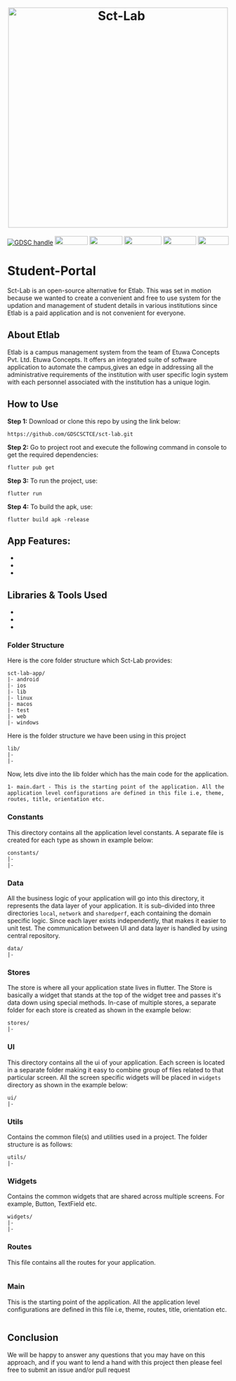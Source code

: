 <a>
  <h1 align="center">
    <img src="https://user-images.githubusercontent.com/96013756/195433701-f425b0b1-dbff-4c98-abf9-86218e5c5b9c.png" alt="Sct-Lab" width="500" height="500">
    </img>
  </h1>
</a>

[![GDSC handle][]][GDSC badge]
[<img src="https://img.shields.io/badge/LinkedIn-0077B5?style=for-the-badge&logo=linkedin&logoColor=white" width=75 height=20>](https://www.linkedin.com/company/gdsc-sctce)
[<img src="https://img.shields.io/badge/twitter-%231DA1F2.svg?&style=for-the-badge&logo=twitter&logoColor=white" width=75 height=20>](https://twitter.com/GDSC_SCTCE)
[<img src="https://img.shields.io/badge/Instagram-E4405F?style=for-the-badge&logo=instagram&logoColor=white" width=85 height=20>](https://www.instagram.com/gdscsctce)
[<img src="https://img.shields.io/badge/GitHub-100000?style=for-the-badge&logo=github&logoColor=white" width=75 height=20>](https://github.com/GDSC-SCTCE)
[<img src="https://img.shields.io/badge/Gmail-D14836?style=for-the-badge&logo=gmail&logoColor=white" width=70 height=20>](https://mail.google.com/mail/?view=cm&fs=1&to=gdscsctce@gmail.com)

# Student-Portal

Sct-Lab is an open-source alternative for Etlab. This was set in motion because we wanted to create a convenient and free to use system for the updation and management of student details in various institutions since Etlab is a paid application and is not convenient for everyone.

## About Etlab

Etlab is a campus management system from the team of Etuwa Concepts Pvt. Ltd. Etuwa Concepts. It  offers an integrated suite of software application to automate the campus,gives an edge in addressing all the administrative requirements of the institution with user specific login system with each personnel associated with the institution has a unique login.

## How to Use 

**Step 1:** Download or clone this repo by using the link below:

```
https://github.com/GDSCSCTCE/sct-lab.git
```

**Step 2:** Go to project root and execute the following command in console to get the required dependencies: 

```
flutter pub get 
```

**Step 3:** To run the project, use:

```
flutter run 
```

**Step 4:** To build the apk, use:

```
flutter build apk -release
```

## App Features:

* 
* 
*

## Libraries & Tools Used

*
*
*

### Folder Structure
Here is the core folder structure which Sct-Lab provides:

```
sct-lab-app/
|- android
|- ios
|- lib
|- linux
|- macos
|- test
|- web
|- windows
```

Here is the folder structure we have been using in this project

```
lib/
|-
|- 
```

Now, lets dive into the lib folder which has the main code for the application.

```
1- main.dart - This is the starting point of the application. All the application level configurations are defined in this file i.e, theme, routes, title, orientation etc.
```

### Constants

This directory contains all the application level constants. A separate file is created for each type as shown in example below:

```
constants/
|- 
|- 
```

### Data

All the business logic of your application will go into this directory, it represents the data layer of your application. It is sub-divided into three directories `local`, `network` and `sharedperf`, each containing the domain specific logic. Since each layer exists independently, that makes it easier to unit test. The communication between UI and data layer is handled by using central repository.

```
data/
|- 

```

### Stores

The store is where all your application state lives in flutter. The Store is basically a widget that stands at the top of the widget tree and passes it's data down using special methods. In-case of multiple stores, a separate folder for each store is created as shown in the example below:

```
stores/
|- 
```

### UI

This directory contains all the ui of your application. Each screen is located in a separate folder making it easy to combine group of files related to that particular screen. All the screen specific widgets will be placed in `widgets` directory as shown in the example below:

```
ui/
|- 
```

### Utils

Contains the common file(s) and utilities used in a project. The folder structure is as follows: 

```
utils/
|- 
```

### Widgets

Contains the common widgets that are shared across multiple screens. For example, Button, TextField etc.

```
widgets/
|- 
|- 

```

### Routes

This file contains all the routes for your application.

```dart


```

### Main

This is the starting point of the application. All the application level configurations are defined in this file i.e, theme, routes, title, orientation etc.

```dart

```

## Conclusion

We will be happy to answer any questions that you may have on this approach, and if you want to lend a hand with this project then please feel free to submit an issue and/or pull request

[flutter.dev]: https://flutter.dev
[GDSC badge]: https://gdsc.community.dev/sree-chitra-thirunal-college-of-engineering-thiruvananthapuram/
[GDSC handle]: https://img.shields.io/website?down_color=lightgrey&down_message=offline&label=Website&style=flat-square&up_message=live&url=https%3A%2F%2Fgdsc.community.dev%2Fsree-chitra-thirunal-college-of-engineering-thiruvananthapuram%2F
[Dart platform]: https://dart.dev/
[Flutter packages]: https://pub.dev/flutter
